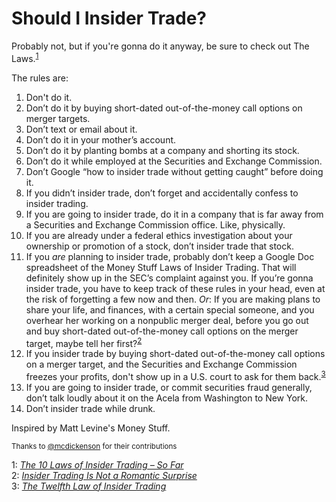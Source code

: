 # Should I Insider Trade?
Probably not, but if you're gonna do it anyway, be sure to check out The Laws.<sup>[1](#myfootnote1)</sup>

The rules are:

1. Don't do it.
2. Don’t do it by buying short-dated out-of-the-money call options on merger targets.
3. Don’t text or email about it.
4. Don’t do it in your mother’s account.
5. Don’t do it by planting bombs at a company and shorting its stock.
6. Don’t do it while employed at the Securities and Exchange Commission.
7. Don’t Google “how to insider trade without getting caught” before doing it.
8. If you didn’t insider trade, don’t forget and accidentally confess to insider trading.
9. If you are going to insider trade, do it in a company that is far away from a Securities and Exchange Commission office. Like, physically.
10. If you are already under a federal ethics investigation about your ownership or promotion of a stock, don’t insider trade that stock.
11. If you *are* planning to insider trade, probably don’t keep a Google Doc spreadsheet of the Money Stuff Laws of Insider Trading. That will definitely show up in the SEC’s complaint against you. If you’re gonna insider trade, you have to keep track of these rules in your head, even at the risk of forgetting a few now and then. *Or*: If you are making plans to share your life, and finances, with a certain special someone, and you overhear her working on a nonpublic merger deal, before you go out and buy short-dated out-of-the-money call options on the merger target, maybe tell her first?<sup>[2](#myfootnote2)</sup>
12. If you insider trade by buying short-dated out-of-the-money call options on a merger target, and the Securities and Exchange Commission freezes your profits, don't show up in a U.S. court to ask for them back.<sup>[3](#myfootnote3)</sup>
13. If you are going to insider trade, or commit securities fraud generally, don’t talk loudly about it on the Acela from Washington to New York.
14. Don’t insider trade while drunk.

Inspired by Matt Levine's Money Stuff.

<small>Thanks to [@mcdickenson](https://github.com/mcdickenson) for their contributions </small>

<a name="myfootnote1">1</a>: [*The 10 Laws of Insider Trading – So Far*](https://www.bloomberg.com/opinion/articles/2018-08-12/the-10-laws-of-insider-trading)  
<a name="myfootnote2">2</a>: [*Insider Trading Is Not a Romantic Surprise*](https://www.bloomberg.com/opinion/articles/2018-12-19/insider-trading-is-not-a-romantic-surprise)  
<a name="myfootnote3">3</a>: [*The Twelfth Law of Insider Trading*](https://www.bloomberg.com/opinion/articles/2019-04-30/warren-buffett-funds-an-elephant)  
